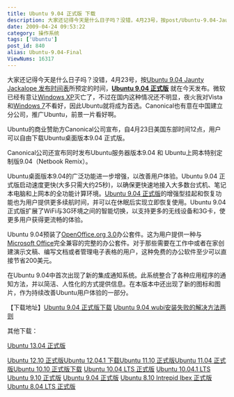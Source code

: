 ```yaml
---
title: Ubuntu 9.04 正式版 下载
description: 大家还记得今天是什么日子吗？没错，4月23号，按post/Ubuntu-9.04-Jaunty-Jackalope-ReleaseSchedule.html">Ubuntu9.04JauntyJackalope发布时间表所预定的时间，post/Ubuntu-9.04-Final.html">Ubuntu9.04正式版就在今天发布。微软已经有意让post/Deepin-LiteXP-Windows-XP-SP3-V6.2.html">WindowsXP灭亡了，不过在国内这种情况还不明显，">夜火我对Vista和post/Windows-7-Beta.html">Windows7不看好，因此Ubuntu就将成为首选。Canonical也有意在中国建立分公司，推广Ubuntu，前景一片看好啊。Ubuntu的商业赞助方Canonical公司宣布，自4月23日美国东部时间12点，用户可以自由下载Ubuntu桌面版本9.04正式版。
date: 2009-04-24 09:53:22
category: 操作系统
tags: ['Ubuntu']
post_id: 840
alias: Ubuntu-9.04-Final
ViewNums: 16317
---
```


大家还记得今天是什么日子吗？没错，4月23号，按[Ubuntu 9.04 Jaunty Jackalope 发布时间表](/blog/ubuntu-904-jaunty-jackalope-releaseschedule)所预定的时间，**[Ubuntu 9.04 正式版](/blog/ubuntu-904-final)** 就在今天发布。微软已经有意让[Windows XP](/blog/deepin-litexp-windows-xp-sp3-v62)灭亡了，不过在国内这种情况还不明显，夜火我对Vista和[Windows 7](/blog/windows-7-beta)不看好，因此Ubuntu就将成为首选。Canonical也有意在中国建立分公司，推广Ubuntu，前景一片看好啊。

Ubuntu的商业赞助方Canonical公司宣布，自4月23日美国东部时间12点，用户可以自由下载Ubuntu桌面版本9.04 正式版。

Canonical公司还宣布同时发布Ubuntu服务器版本9.04 和 Ubuntu上网本特别定制版9.04（Netbook Remix）。

Ubuntu桌面版本9.04的广泛功能进一步增强，以改善用户体验。Ubuntu 9.04 正式版启动速度更快(大多只需大约25秒)，以确保更快速地接入大多数台式机、笔记本电脑和上网本的全功能计算环境。[Ubuntu 9.04 正式版](/blog/ubuntu-904-final)的增强型挂起和恢复功能也为用户提供更多续航时间，并可以在休眠后实现立即恢复使用。Ubuntu 9.04 正式版扩展了WiFi与3G环境之间的智能切换，以支持更多的无线设备和3G卡，使更多用户获得更流畅的体验。

Ubuntu 9.04预装了[OpenOffice.org 3.0](/blog/openofficeorg-300-portable-chs)办公套件。这为用户提供一种与[Microsoft Office](/tags/Office)完全兼容的完整的办公套件。对于那些需要在工作中或者在家创建演示文稿、编写文档或者管理电子表格的用户，这种免费的办公软件至少可以直接节省200美元。

在Ubuntu 9.04中首次出现了新的集成通知系统。此系统整合了各种应用程序的通知方法，并以简洁、人性化的方式提供信息。在本版本中还出现了新的图标和图片，作为持续改善Ubuntu用户体验的一部分。

【下载地址】[Ubuntu 9.04 正式版下载](download.asp?id=322)
[Ubuntu 9.04 wubi安装失败的解决方法两则](/blog/ubuntu-904-wubi-shibai "ubuntu 904 wubi安装失败的解决方法两则")

其他下载：

[Ubuntu 13.04 正式版](/blog/ubuntu-1304-final)

[Ubuntu 12.10 正式版](/blog/ubuntu-1210-final)[Ubuntu 12.04.1 下载](/blog/ubuntu-12041)[Ubuntu 11.10 正式版](/blog/ubuntu-1110-final)[Ubuntu 11.04 正式版](/blog/ubuntu-1104-final)[Ubuntu 10.10 正式版下载](/blog/ubuntu-1010-maverick-meerkat "ubuntu 1010 正式版下载")
[Ubuntu 10.04 LTS 正式版](/blog/ubuntu-1004-lts-final)
[Ubuntu 10.04.1 LTS](/blog/ubuntu-10041-lts "ubuntu 10041 lts 下载")
[Ubuntu 9.10 正式版](/blog/ubuntu-910-final)
[Ubuntu 9.04 正式版](/blog/ubuntu-904-final)
[Ubuntu 8.10 Intrepid Ibex 正式版](/blog/ubuntu-810-intrepid-ibex)
[Ubuntu 8.04 LTS 正式版](/blog/ubuntu-804-lts-download-xiazai)

